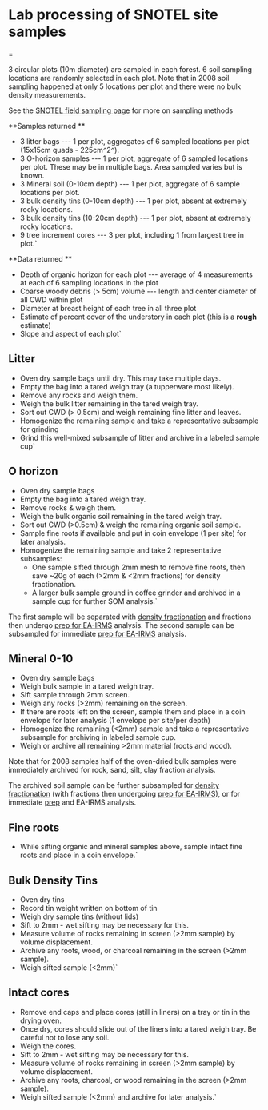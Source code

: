 # Lab processing of SNOTEL site samples

=

3 circular plots (10m diameter) are sampled in each forest. 6 soil
sampling locations are randomly selected in each plot. Note that in 2008
soil sampling happened at only 5 locations per plot and there were no
bulk density measurements.

See the [SNOTEL field sampling page](snotelfieldprotocol) for
more on sampling methods

 **Samples returned **

- 3 litter bags --- 1 per plot, aggregates of 6 sampled locations per plot (15x15cm quads - 225cm`^`2`^`).
- 3 O-horizon samples --- 1 per plot, aggregate of 6 sampled locations per plot. These may be in multiple bags. Area sampled varies but is known.
- 3 Mineral soil (0-10cm depth) --- 1 per plot, aggregate of 6 sample locations per plot.
- 3 bulk density tins (0-10cm depth) --- 1 per plot, absent at extremely rocky locations.
- 3 bulk density tins (10-20cm depth) --- 1 per plot, absent at extremely rocky locations.
- 9 tree increment cores --- 3 per plot, including 1 from largest tree in plot.`

 **Data returned **

- Depth of organic horizon for each plot --- average of 4 measurements at each of 6 sampling locations in the plot
- Coarse woody debris (> 5cm) volume --- length and center diameter of all CWD within plot
- Diameter at breast height of each tree in all three plot
- Estimate of percent cover of the understory in each plot (this is a **rough** estimate)
- Slope and aspect of each plot`

## Litter

- Oven dry sample bags until dry. This may take multiple days.
- Empty the bag into a tared weigh tray (a tupperware most likely).
- Remove any rocks and weigh them.
- Weigh the bulk litter remaining in the tared weigh tray.
- Sort out CWD (> 0.5cm) and weigh remaining fine litter and leaves.
- Homogenize the remaining sample and take a representative subsample for grinding
- Grind this well-mixed subsample of litter and archive in a labeled sample cup`

## O horizon

- Oven dry sample bags
- Empty the bag into a tared weigh tray.
- Remove rocks & weigh them.
- Weigh the bulk organic soil remaining in the tared weigh tray.
- Sort out CWD (>0.5cm) & weigh the remaining organic soil sample.
- Sample fine roots if available and put in coin envelope (1 per site) for later analysis.
- Homogenize the remaining sample and take 2 representative subsamples:
  - One sample sifted through 2mm mesh to remove fine roots, then save ~20g of each (>2mm & <2mm fractions) for density fractionation.
  - A larger bulk sample ground in coffee grinder and archived in a sample cup for further SOM analysis.`

The first sample will be separated with [density
fractionation](procedures:soildensityfractionation) and
fractions then undergo [prep for
EA-IRMS](procedures:ea-irms_soilprep) analysis. The second
sample can be subsampled for immediate [prep for
EA-IRMS](procedures:ea-irms_soilprep) analysis.

## Mineral 0-10

- Oven dry sample bags
- Weigh bulk sample in a tared weigh tray.
- Sift sample through 2mm screen.
- Weigh any rocks (>2mm) remaining on the screen.
- If there are roots left on the screen, sample them and place in a coin envelope for later analysis (1 envelope per site/per depth)
- Homogenize the remaining (<2mm) sample and take a representative subsample for archiving in labeled sample cup.
- Weigh or archive all remaining >2mm material (roots and wood).

Note that for 2008 samples half of the oven-dried bulk samples were
immediately archived for rock, sand, silt, clay fraction analysis.

The archived soil sample can be further subsampled for [density
fractionation](procedures:soildensityfractionation) (with
fractions then undergoing [prep for
EA-IRMS](procedures:ea-irms_soilprep)), or for immediate
[prep](procedures:ea-irms_soilprep) and EA-IRMS analysis.

## Fine roots

- While sifting organic and mineral samples above, sample intact fine roots and place in a coin envelope.`

## Bulk Density Tins

- Oven dry tins
- Record tin weight written on bottom of tin
- Weigh dry sample tins (without lids)
- Sift to 2mm - wet sifting may be necessary for this.
- Measure volume of rocks remaining in screen (>2mm sample) by volume displacement.
- Archive any roots, wood, or charcoal remaining in the screen (>2mm sample).
- Weigh sifted sample (<2mm)`

## Intact cores

- Remove end caps and place cores (still in liners) on a tray or tin in the drying oven.
- Once dry, cores should slide out of the liners into a tared weigh tray. Be careful not to lose any soil.
- Weigh the cores.
- Sift to 2mm - wet sifting may be necessary for this.
- Measure volume of rocks remaining in screen (>2mm sample) by volume displacement.
- Archive any roots, charcoal, or wood remaining in the screen (>2mm sample).
- Weigh sifted sample (<2mm) and archive for later analysis.`
